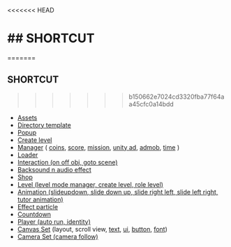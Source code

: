 <<<<<<< HEAD
# ## SHORTCUT 
=======
## SHORTCUT 
>>>>>>> b150662e7024cd3320fba77f64aa45cfc0a14bdd

- [Assets](https://github.com/hajir09/UNITY-TOOLS/tree/main/Assets)
- [Directory template](https://github.com/hajir09/UNITY-TOOLS/tree/main/Assets/Teeres%20Plugin/Directory%20template%20teeres)
- [Popup]()
- [Create level]()
- [Manager]() ( [coins](), [score](), [mission](), [unity ad](), [admob](), [time]() )
- [Loader]()
- [Interaction (on off obj, goto scene)]()
- [Backsound n audio effect]()
- [Shop]()
- [Level (level mode manager, create level, role level)]()
- [Animation (slideupdown, slide down up, slide right left, slide left right, tutor animation)]()
- [Effect particle]()
- [Countdown]()
- [Player (auto run, identity)]()
- [Canvas Set]() (layout, scroll view, [text](), [ui](), [button](), [font]())
- [Camera Set (camera follow)]()
